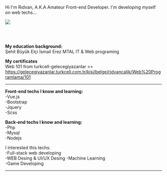 Hi I'm Rıdvan, A.K.A Amateur Front-end Developer.
 I'm developing myself on web techs...
 
<kbd>![](https://media1.giphy.com/media/nFFguNjdeotwc/giphy.gif?cid=ecf05e47l8xffyaa074cqmp4wh09mrmd30sih58631rk1bit&rid=giphy.gif&ct=g )</kbd>  

<br>  
<br> 

**My education background:**     
Şehit Büyük Elçi İsmail Erez MTAL IT & Web programing



**My certificates**  
Web 101 from turkcell-gelecegiyazanlar >> https://gelecegiyazanlar.turkcell.com.tr/kisi/belge/ridvancalik/Web%20Programlama/101

<hr>  

**Front-end techs I know and learning:**  
-Vue.js  
-Bootstrap  
-Jquery  
-Scss  


**Back-end techs I know and learning:**  
-Php  
-Mysql  
-Nodejs  




I interested this techs:  
-Full-stack web developing  
-WEB Desing & UI/UX Desing
-Machine Learning  
-Game Developing  

<hr>  


